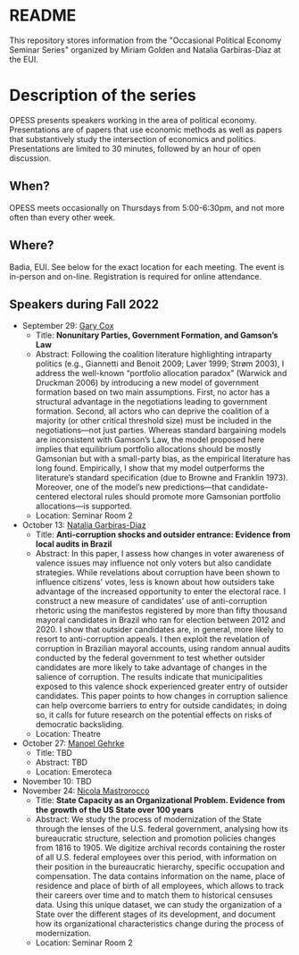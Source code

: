 # README

This repository stores information from the "Occasional Political Economy Seminar Series" organized by Miriam Golden and Natalia Garbiras-Díaz at the EUI. 

# Description of the series

OPESS presents speakers working in the area of political economy. Presentations are of papers that use economic methods as well as papers that substantively study the intersection of economics and politics. Presentations are limited to 30 minutes, followed by an hour of open discussion. 

## When?

OPESS meets occasionally on Thursdays from 5:00-6:30pm, and not more often than every other week. 

## Where? 

Badia, EUI. See below for the exact location for each meeting. The event is in-person and on-line. Registration is required for online attendance.

## Speakers during Fall 2022

  * September 29: [Gary Cox](https://gwcox.sites.stanford.edu/)
      +  Title: **Nonunitary Parties, Government Formation, and Gamson’s Law**
      + Abstract: Following the coalition literature highlighting intraparty politics (e.g., Giannetti and Benoit 2009; Laver 1999; Strøm 2003), I address the well-known “portfolio allocation paradox” (Warwick and Druckman 2006) by introducing a new model of government formation based on two main assumptions. First, no actor has a structural advantage in the negotiations leading to government formation. Second, all actors who can deprive the coalition of a majority (or other critical threshold size) must be included in the negotiations—not just parties. Whereas standard bargaining models are inconsistent with Gamson’s Law, the model proposed here implies that equilibrium portfolio allocations should be mostly Gamsonian but with a small-party bias, as the empirical literature has long found. Empirically, I show that my model outperforms the literature’s standard specification (due to Browne and Franklin 1973). Moreover, one of the model’s new predictions—that candidate-centered electoral rules should promote more Gamsonian portfolio allocations—is supported. 
      + Location: Seminar Room 2 
  * October 13: [Natalia Garbiras-Diaz](https://www.eui.eu/people?id=natalia-garbiras-diaz)
      + Title: **Anti-corruption shocks and outsider entrance: Evidence from local audits in Brazil**
      + Abstract: In this paper, I assess how changes in voter awareness of valence issues may influence not only voters but also candidate strategies. While revelations about corruption have been shown to influence citizens' votes, less is known about how outsiders take advantage of the increased opportunity to enter the electoral race. I construct a new measure of candidates' use of anti-corruption rhetoric using the manifestos registered by more than fifty thousand mayoral candidates in Brazil who ran for election between 2012 and 2020. I show that outsider candidates are, in general, more likely to resort to anti-corruption appeals. I then exploit the revelation of corruption in Brazilian mayoral accounts, using random annual audits conducted by the federal government to test whether outsider candidates are more likely to take advantage of changes in the salience of corruption. The results indicate that municipalities exposed to this valence shock experienced greater entry of outsider candidates. This paper points to how changes in corruption salience can help overcome barriers to entry for outside candidates; in doing so, it calls for future research on the potential effects on risks of democratic backsliding.
      + Location: Theatre
 * October 27:  [Manoel Gehrke](https://manoelgehrke.com/)
      + Title: TBD
      + Abstract: TBD
      + Location: Emeroteca
* November 10: TBD
* November 24:  [Nicola Mastrorocco](http://nicolamastrorocco.com/)
   + Title: **State Capacity as an Organizational Problem. Evidence from the growth of the US State over 100 years**
   + Abstract: We study the process of modernization of the State through the lenses of the U.S. federal government, analysing how its bureaucratic structure, selection and promotion policies changes from 1816 to 1905. We digitize archival records containing the roster of all U.S. federal employees over this period, with information on their position in the bureaucratic hierarchy, specific occupation and compensation. The data contains information on the name, place of residence and place of birth of all employees, which allows to track their careers over time and to match them to historical censuses data. Using this unique dataset, we can study the organization of a State over the different stages of its development, and document how its organizational characteristics change during the process of modernization. 
   + Location: Seminar Room 2 
    
